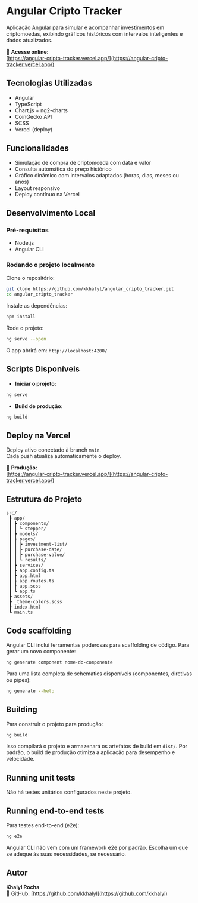 
# Angular Cripto Tracker

Aplicação Angular para simular e acompanhar investimentos em criptomoedas, exibindo gráficos históricos com intervalos inteligentes e dados atualizados.

🔗 **Acesse online:**  
[https://angular-cripto-tracker.vercel.app/](https://angular-cripto-tracker.vercel.app/)

## Tecnologias Utilizadas

- Angular
- TypeScript
- Chart.js + ng2-charts
- CoinGecko API
- SCSS
- Vercel (deploy)

## Funcionalidades

- Simulação de compra de criptomoeda com data e valor
- Consulta automática do preço histórico
- Gráfico dinâmico com intervalos adaptados (horas, dias, meses ou anos)
- Layout responsivo
- Deploy contínuo na Vercel

## Desenvolvimento Local

### Pré-requisitos

- Node.js
- Angular CLI

### Rodando o projeto localmente

Clone o repositório:

```bash
git clone https://github.com/kkhalyl/angular_cripto_tracker.git
cd angular_cripto_tracker
```

Instale as dependências:

```bash
npm install
```

Rode o projeto:

```bash
ng serve --open
```

O app abrirá em: `http://localhost:4200/`

## Scripts Disponíveis

- **Iniciar o projeto:**  
```bash
ng serve
```

- **Build de produção:**  
```bash
ng build
```

## Deploy na Vercel

Deploy ativo conectado à branch `main`.  
Cada push atualiza automaticamente o deploy.

🔗 **Produção:**  
[https://angular-cripto-tracker.vercel.app/](https://angular-cripto-tracker.vercel.app/)

## Estrutura do Projeto

```
src/
 ┣ app/
 ┃ ┣ components/
 ┃ ┃ ┗ stepper/
 ┃ ┣ models/
 ┃ ┣ pages/
 ┃ ┃ ┣ investment-list/
 ┃ ┃ ┣ purchase-date/
 ┃ ┃ ┣ purchase-value/
 ┃ ┃ ┗ results/
 ┃ ┣ services/
 ┃ ┣ app.config.ts
 ┃ ┣ app.html
 ┃ ┣ app.routes.ts
 ┃ ┣ app.scss
 ┃ ┗ app.ts
 ┣ assets/
 ┣ _theme-colors.scss
 ┣ index.html
 ┗ main.ts
```

## Code scaffolding

Angular CLI inclui ferramentas poderosas para scaffolding de código. Para gerar um novo componente:

```bash
ng generate component nome-do-componente
```

Para uma lista completa de schematics disponíveis (componentes, diretivas ou pipes):

```bash
ng generate --help
```

## Building

Para construir o projeto para produção:

```bash
ng build
```

Isso compilará o projeto e armazenará os artefatos de build em `dist/`. Por padrão, o build de produção otimiza a aplicação para desempenho e velocidade.

## Running unit tests

Não há testes unitários configurados neste projeto.

## Running end-to-end tests

Para testes end-to-end (e2e):

```bash
ng e2e
```

Angular CLI não vem com um framework e2e por padrão. Escolha um que se adeque às suas necessidades, se necessário.

## Autor

**Khalyl Rocha**  
🔗 GitHub: [https://github.com/kkhalyl](https://github.com/kkhalyl)
